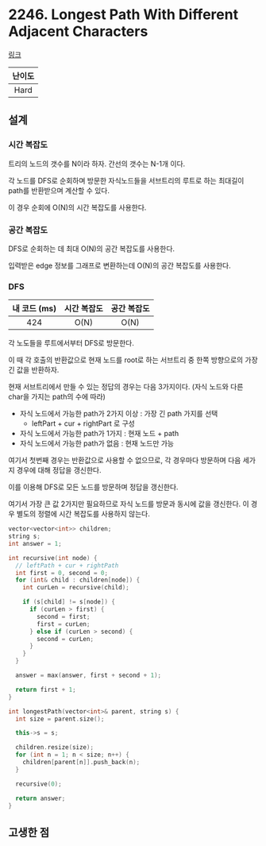 # 2246. Longest Path With Different Adjacent Characters

[링크](https://leetcode.com/problems/longest-path-with-different-adjacent-characters/description/)

| 난이도 |
| :----: |
|  Hard  |

## 설계

### 시간 복잡도

트리의 노드의 갯수를 N이라 하자. 간선의 갯수는 N-1개 이다.

각 노드를 DFS로 순회하며 방문한 자식노드들을 서브트리의 루트로 하는 최대길이 path를 반환받으며 계산할 수 있다.

이 경우 순회에 O(N)의 시간 복잡도를 사용한다.

### 공간 복잡도

DFS로 순회하는 데 최대 O(N)의 공간 복잡도를 사용한다.

입력받은 edge 정보를 그래프로 변환하는데 O(N)의 공간 복잡도를 사용한다.

### DFS

| 내 코드 (ms) | 시간 복잡도 | 공간 복잡도 |
| :----------: | :---------: | :---------: |
|     424      |    O(N)     |    O(N)     |

각 노도들을 루트에서부터 DFS로 방문한다.

이 때 각 호출의 반환값으로 현재 노드를 root로 하는 서브트리 중 한쪽 방향으로의 가장 긴 값을 반환하자.

현재 서브트리에서 만들 수 있는 정답의 경우는 다음 3가지이다. (자식 노드와 다른 char을 가지는 path의 수에 따라)

- 자식 노드에서 가능한 path가 2가지 이상 : 가장 긴 path 가지를 선택
  - leftPart + cur + rightPart 로 구성
- 자식 노드에서 가능한 path가 1가지 : 현재 노드 + path
- 자식 노드에서 가능한 path가 없음 : 현재 노드만 가능

여기서 첫번째 경우는 반환값으로 사용할 수 없으므로, 각 경우마다 방문하며 다음 세가지 경우에 대해 정답을 갱신한다.

이를 이용해 DFS로 모든 노드를 방문하며 정답을 갱신한다.

여기서 가장 큰 값 2가지만 필요하므로 자식 노드를 방문과 동시에 값을 갱신한다. 이 경우 별도의 정렬에 시간 복잡도를 사용하지 않는다.

```cpp
vector<vector<int>> children;
string s;
int answer = 1;

int recursive(int node) {
  // leftPath + cur + rightPath
  int first = 0, second = 0;
  for (int& child : children[node]) {
    int curLen = recursive(child);

    if (s[child] != s[node]) {
      if (curLen > first) {
        second = first;
        first = curLen;
      } else if (curLen > second) {
        second = curLen;
      }
    }
  }

  answer = max(answer, first + second + 1);

  return first + 1;
}

int longestPath(vector<int>& parent, string s) {
  int size = parent.size();

  this->s = s;

  children.resize(size);
  for (int n = 1; n < size; n++) {
    children[parent[n]].push_back(n);
  }

  recursive(0);

  return answer;
}
```

## 고생한 점
